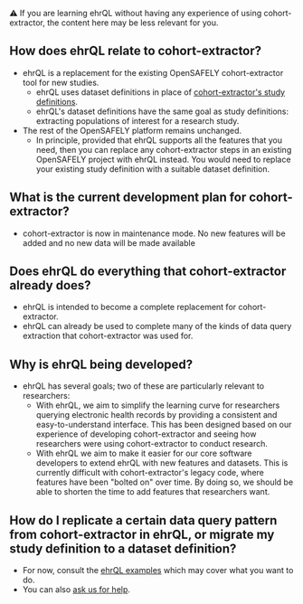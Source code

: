 :warning: If you are learning ehrQL without having any experience of using cohort-extractor,
the content here may be less relevant for you.

## How does ehrQL relate to cohort-extractor?

* ehrQL is a replacement for the existing OpenSAFELY cohort-extractor tool for new studies.
    * ehrQL uses dataset definitions in place of [cohort-extractor's study definitions](https://docs.opensafely.org/study-def/).
    * ehrQL's dataset definitions have the same goal as study definitions:
      extracting populations of interest for a research study.
* The rest of the OpenSAFELY platform remains unchanged.
    * In principle, provided that ehrQL supports all the features that you need,
      then you can replace any cohort-extractor steps in an existing OpenSAFELY project with ehrQL instead.
      You would need to replace your existing study definition with a suitable dataset definition.

## What is the current development plan for cohort-extractor?

* cohort-extractor is now in maintenance mode.
  No new features will be added and no new data will be made available

## Does ehrQL do everything that cohort-extractor already does?

* ehrQL is intended to become a complete replacement for cohort-extractor.
* ehrQL can already be used to complete many of the kinds of data query extraction that cohort-extractor was used for.

## Why is ehrQL being developed?

* ehrQL has several goals; two of these are particularly relevant to researchers:
    * With ehrQL, we aim to simplify the learning curve for researchers querying electronic health records
      by providing a consistent and easy-to-understand interface.
      This has been designed based on our experience of developing cohort-extractor
      and seeing how researchers were using cohort-extractor to conduct research.
    * With ehrQL we aim to make it easier for our core software developers to extend ehrQL with new features and datasets.
      This is currently difficult with cohort-extractor's legacy code,
      where features have been "bolted on" over time.
      By doing so, we should be able to shorten the time to add features that researchers want.

## How do I replicate a certain data query pattern from cohort-extractor in ehrQL, or migrate my study definition to a dataset definition?

* For now, consult the [ehrQL examples](../how-to/examples.md) which may cover what you want to do.
* You can also [ask us for help](getting-help.md).
